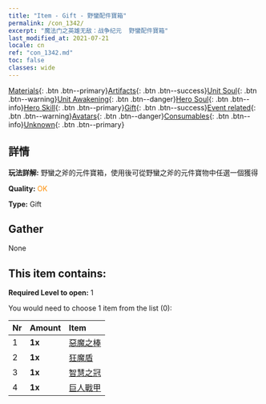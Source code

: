 ```yaml
---
title: "Item - Gift - 野蠻配件寶箱"
permalink: /con_1342/
excerpt: "魔法门之英雄无敌：战争纪元  野蠻配件寶箱"
last_modified_at: 2021-07-21
locale: cn
ref: "con_1342.md"
toc: false
classes: wide
---
```

 [Materials](/ItemsCN/){: .btn .btn--primary}[Artifacts](/ItemsCN/Artifacts/){: .btn .btn--success}[Unit Soul](/ItemsCN/UnitSoul/){: .btn .btn--warning}[Unit Awakening](/ItemsCN/UnitAwakening/){: .btn .btn--danger}[Hero Soul](/ItemsCN/HeroSoul/){: .btn .btn--info}[Hero Skill](/ItemsCN/HeroSkill/){: .btn .btn--primary}[Gift](/ItemsCN/Gift/){: .btn .btn--success}[Event related](/ItemsCN/Events/){: .btn .btn--warning}[Avatars](/ItemsCN/Avatars/){: .btn .btn--danger}[Consumables](/ItemsCN/Consumables/){: .btn .btn--info}[Unknown](/ItemsCN/Unknown/){: .btn .btn--primary}

## 詳情
 **玩法詳解:** 野蠻之斧的元件寶箱，使用後可從野蠻之斧的元件寶物中任選一個獲得

 **Quality:** <span style="color: #FF8C00">OK</span>

 **Type:** Gift

## Gather

  None

## This item contains:

 **Required Level to open:** 1

 You would need to choose 1 item from the list (0):

  | Nr | Amount |     Item    |
  |:---|:-------|:------------|
  | 1 |  **1x** | [惡魔之棒](/cn/Items/art_125/) |  | 
  | 2 |  **1x** | [狂魔盾](/cn/Items/art_126/) |  | 
  | 3 |  **1x** | [智慧之冠](/cn/Items/art_127/) |  | 
  | 4 |  **1x** | [巨人戰甲](/cn/Items/art_128/) |  | 
